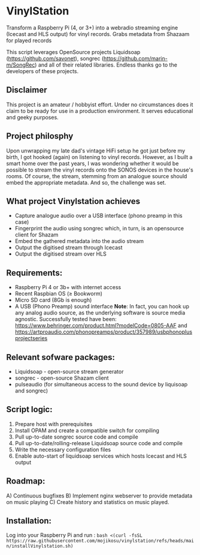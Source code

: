 # VinylStation
Transform a Raspberry Pi (4, or 3+) into a webradio streaming engine (Icecast and HLS output) for vinyl records. Grabs metadata from Shazaam for played records

This script leverages OpenSource projects Liquidsoap (https://github.com/savonet), songrec (https://github.com/marin-m/SongRec) and all of their related libraries.
Endless thanks go to the developers of these projects.

## Disclaimer
This project is an amateur / hobbyist effort. Under no circumstances does it claim to be ready for use in a production environment. It serves educational and geeky purposes.

## Project philosphy
Upon unwrapping my late dad's vintage HiFi setup he got just before my birth, I got hooked (again) on listening to vinyl records. However, as I built a smart home over the past years, I was wondering whether it would be possible to stream the vinyl records onto the SONOS devices in the house's rooms. Of course, the stream, stemming from an analogue source should embed the appropriate metadata. And so, the challenge was set.

## What project Vinylstation achieves
- Capture analogue audio over a USB interface (phono preamp in this case)
- Fingerprint the audio using songrec which, in turn, is an opensource client for Shazam
- Embed the gathered metadata into the audio stream
- Output the digitised stream through Icecast
- Output the digitised stream over HLS
  
## Requirements:
- Raspberry Pi 4 or 3b+ with internet access
- Recent Raspbian OS (≥ Bookworm)
- Micro SD card (8Gb is enough)
- A USB (Phono Preamp) sound interface **Note**: In fact, you can hook up any analog audio source, as the underlying software is source media agnostic. Successfully tested have been: https://www.behringer.com/product.html?modelCode=0805-AAF and https://artproaudio.com/phonopreamps/product/357989/usbphonoplusprojectseries 

## Relevant sofware packages:
- Liquidsoap - open-source stream generator
- songrec - open-source Shazam client
- pulseaudio (for simultaneous access to the sound device by liquisoap and songrec)

## Script logic:
1. Prepare host with prerequisites
2. Install OPAM and create a compatible switch for compiling
3. Pull up-to-date songrec source code and compile
4. Pull up-to-date/rolling-release Liquidsoap source code and compile
5. Write the necessary configuration files
6. Enable auto-start of liquidsoap services which hosts Icecast and HLS output

## Roadmap:
A) Continuous bugfixes
B) Implement nginx webserver to provide metadata on music playing
C) Create history and statistics on music played.

## Installation:
Log into your Raspberry Pi and run : `bash <(curl -fsSL https://raw.githubusercontent.com/mojikosu/vinylstation/refs/heads/main/installVinylstation.sh)`
